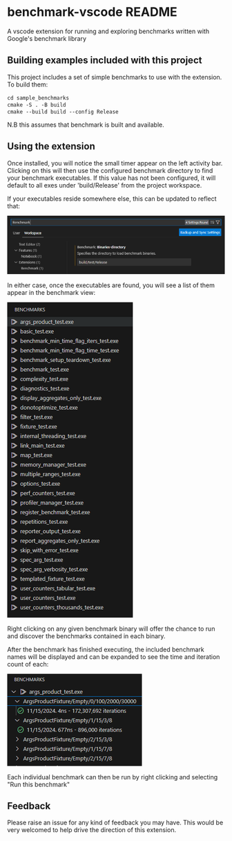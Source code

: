 # benchmark-vscode README

A vscode extension for running and exploring benchmarks written with Google's benchmark library

Building examples included with this project
---

This project includes a set of simple benchmarks to use with the extension.  To build them:

    cd sample_benchmarks
    cmake -S . -B build
    cmake --build build --config Release

N.B this assumes that benchmark is built and available.

Using the extension
---

Once installed, you will notice the small timer appear on the left activity bar.  Clicking on this will then use the configured benchmark directory to find your benchmark executables.  If this value has not been configured, it will default to all exes under 'build/Release' from the project workspace.

If your executables reside somewhere else, this can be updated to reflect that:

![alt text](images/configuration.png "Configuring binary location of benchmark binaries")

In either case, once the executables are found, you will see a list of them appear in the benchmark view:

![alt text](images/view.png "Discovered benchmark binaries in view")

Right clicking on any given benchmark binary will offer the chance to run and discover the benchmarks contained in each binary.

After the benchmark has finished executing, the included benchmark names will be displayed and can be expanded to see the time and iteration count of each:

![alt text](images/output.png "Benchmark names and initial execution")

Each individual benchmark can then be run by right clicking and selecting "Run this benchmark"

Feedback
---

Please raise an issue for any kind of feedback you may have.  This would be very welcomed to help drive the direction of this extension.